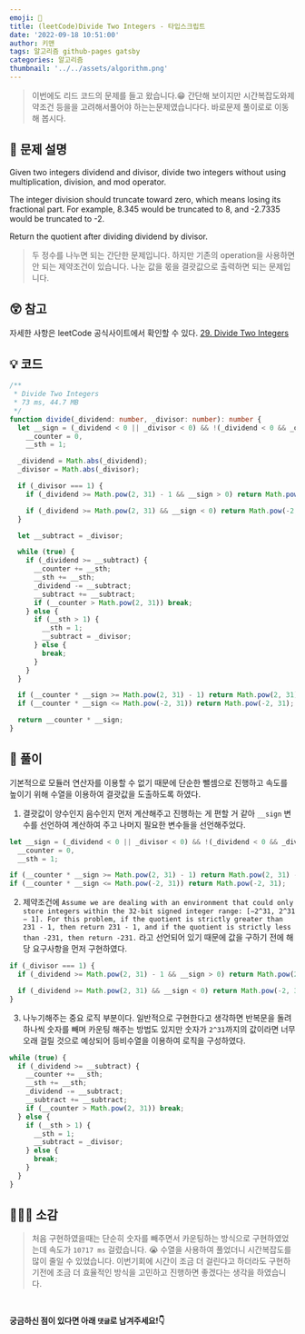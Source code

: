 ```yaml
---
emoji: 📝
title: (leetCode)Divide Two Integers - 타입스크립트
date: '2022-09-18 10:51:00'
author: 키맨
tags: 알고리즘 github-pages gatsby
categories: 알고리즘
thumbnail: '../../assets/algorithm.png'
---
```


> 이번에도 리드 코드의 문제를 들고 왔습니다.😁 간단해 보이지만 시간복잡도와제약조건 등을을 고려해서풀어야 하는는문제였습니다다. 바로문제 풀이로로 이동해 봅시다.

## 🤔 문제 설명

Given two integers dividend and divisor, divide two integers without using multiplication, division, and mod operator.

The integer division should truncate toward zero, which means losing its fractional part. For example, 8.345 would be truncated to 8, and -2.7335 would be truncated to -2.

Return the quotient after dividing dividend by divisor.

> 두 정수를 나누면 되는 간단한 문제입니다. 하지만 기존의 operation을 사용하면 안 되는 제약조건이 있습니다. 나눈 값을 몫을 결괏값으로 출력하면 되는 문제입니다.

## 😲 참고

자세한 사항은 leetCode 공식사이트에서 확인할 수 있다.
[29. Divide Two Integers](https://leetcode.com/problems/divide-two-integers/description/)

## 💡 코드

```typescript
/**
 * Divide Two Integers
 * 73 ms, 44.7 MB
 */
function divide(_dividend: number, _divisor: number): number {
  let __sign = (_dividend < 0 || _divisor < 0) && !(_dividend < 0 && _divisor < 0) ? -1 : 1,
    __counter = 0,
    __sth = 1;

  _dividend = Math.abs(_dividend);
  _divisor = Math.abs(_divisor);

  if (_divisor === 1) {
    if (_dividend >= Math.pow(2, 31) - 1 && __sign > 0) return Math.pow(2, 31) - 1;

    if (_dividend >= Math.pow(2, 31) && __sign < 0) return Math.pow(-2, 31);
  }

  let __subtract = _divisor;

  while (true) {
    if (_dividend >= __subtract) {
      __counter += __sth;
      __sth += __sth;
      _dividend -= __subtract;
      __subtract += __subtract;
      if (__counter > Math.pow(2, 31)) break;
    } else {
      if (__sth > 1) {
        __sth = 1;
        __subtract = _divisor;
      } else {
        break;
      }
    }
  }

  if (__counter * __sign >= Math.pow(2, 31) - 1) return Math.pow(2, 31) - 1;
  if (__counter * __sign <= Math.pow(-2, 31)) return Math.pow(-2, 31);

  return __counter * __sign;
}
```

## 📝 풀이

기본적으로 모듈러 연산자를 이용할 수 없기 때문에 단순한 뺄셈으로 진행하고 속도를 높이기 위해 수열을 이용하여 결괏값을 도출하도록 하였다.

1. 결괏값이 양수인지 음수인지 먼저 계산해주고 진행하는 게 편할 거 같아 `__sign` 변수를 선언하여 계산하여 주고 나머지 필요한 변수들을 선언해주었다.

```typescript
let __sign = (_dividend < 0 || _divisor < 0) && !(_dividend < 0 && _divisor < 0) ? -1 : 1,
  __counter = 0,
  __sth = 1;

if (__counter * __sign >= Math.pow(2, 31) - 1) return Math.pow(2, 31) - 1;
if (__counter * __sign <= Math.pow(-2, 31)) return Math.pow(-2, 31);
```

2. 제약조건에 `Assume we are dealing with an environment that could only store integers within the 32-bit signed integer range: [−2^31, 2^31 − 1]. For this problem, if the quotient is strictly greater than 231 - 1, then return 231 - 1, and if the quotient is strictly less than -231, then return -231.` 라고 선언되어 있기 때문에 값을 구하기 전에 해당 요구사항을 먼저 구현하였다.

```typescript
if (_divisor === 1) {
  if (_dividend >= Math.pow(2, 31) - 1 && __sign > 0) return Math.pow(2, 31) - 1;

  if (_dividend >= Math.pow(2, 31) && __sign < 0) return Math.pow(-2, 31);
}
```

3. 나누기해주는 중요 로직 부분이다. 일반적으로 구현한다고 생각하면 반복문을 돌려 하나씩 숫자를 빼며 카운팅 해주는 방법도 있지만 숫자가 `2^31`까지의 값이라면 너무 오래 걸릴 것으로 예상되어 등비수열을 이용하여 로직을 구성하였다.

```typescript
while (true) {
  if (_dividend >= __subtract) {
    __counter += __sth;
    __sth += __sth;
    _dividend -= __subtract;
    __subtract += __subtract;
    if (__counter > Math.pow(2, 31)) break;
  } else {
    if (__sth > 1) {
      __sth = 1;
      __subtract = _divisor;
    } else {
      break;
    }
  }
}
```

## 🧑🏻‍💻 소감

> 처음 구현하였을때는 단순히 숫자를 빼주면서 카운팅하는 방식으로 구현하였었는데 속도가 `10717 ms` 걸렸습니다. 😭 수열을 사용하여 풀었더니 시간복잡도를 많이 줄일 수 있었습니다. 이번기회에 시간이 조금 더 걸린다고 하더라도 구현하기전에 조금 더 효율적인 방식을 고민하고 진행하면 좋겠다는 생각을 하였습니다.

<br/>

**궁금하신 점이 있다면 아래 `댓글`로 남겨주세요!👇**

```toc

```
